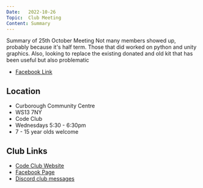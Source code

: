 ```yaml
---
Date:   2022-10-26
Topic:  Club Meeting
Content: Summary
---
```



Summary of 25th October Meeting Not many members showed up, probably because it's half term. Those that did worked on python and unity graphics. Also, looking to replace the existing donated and old kit that has been useful but also problematic

* [Facebook Link](https://www.facebook.com/720665616418529/posts/624768656008226)

## Location

* Curborough Community Centre
* WS13 7NY
* Code Club
* Wednesdays 5:30 - 6:30pm
* 7 - 15 year olds welcome

## Club Links

* [Code Club Website](https://lichfield-code-club.github.io/)
* [Facebook Page](https://www.facebook.com/LichfieldCoders)
* [Discord club messages](https://discord.gg/szz6xGK)
